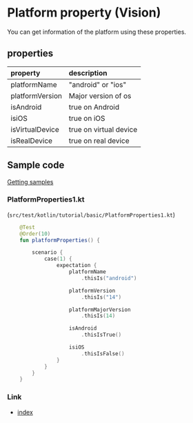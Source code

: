 # Platform property (Vision)

You can get information of the platform using these properties.

## properties

| property        | description            |
|:----------------|:-----------------------|
| platformName    | "android" or "ios"     |
| platformVersion | Major version of os    |
| isAndroid       | true on Android        |
| isiOS           | true on iOS            |
| isVirtualDevice | true on virtual device |
| isRealDevice    | true on real device    |

## Sample code

[Getting samples](../../getting_samples.md)

### PlatformProperties1.kt

(`src/test/kotlin/tutorial/basic/PlatformProperties1.kt`)

```kotlin
    @Test
    @Order(10)
    fun platformProperties() {

        scenario {
            case(1) {
                expectation {
                    platformName
                        .thisIs("android")

                    platformVersion
                        .thisIs("14")

                    platformMajorVersion
                        .thisIs(14)

                    isAndroid
                        .thisIsTrue()

                    isiOS
                        .thisIsFalse()
                }
            }
        }
    }
```

### Link

- [index](../../../../index.md)

